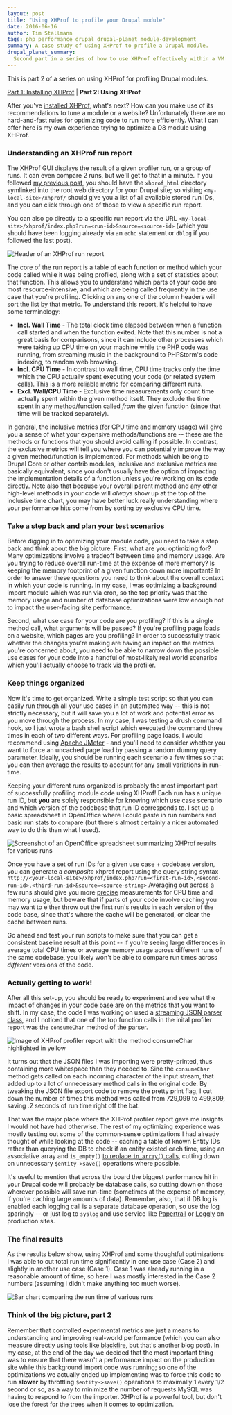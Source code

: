 ```yaml
---
layout: post
title: "Using XHProf to profile your Drupal module"
date: 2016-06-16
author: Tim Stallmann
tags: php performance drupal drupal-planet module-development
summary: A case study of using XHProf to profile a Drupal module.
drupal_planet_summary:
  Second part in a series of how to use XHProf effectively within a VM for a Drupal website.
---
```


This is part 2 of a series on using XHProf for profiling Drupal modules.

[Part 1: Installing XHProf](/2016/05/26/installing-xhprof.html) | **Part 2: Using XHProf**

After you've [installed XHProf](/2016/05/26/installing-xhprof.html), what's next? How can you make use of its recommendations to tune a module or a website? Unfortunately there are no hard-and-fast rules for optimizing code to run more efficiently. What I can offer here is my own experience trying to optimize a D8 module using XHProf.

### Understanding an XHProf run report

The XHProf GUI displays the result of a given profiler run, or a group of runs. It can even compare 2 runs, but we'll get to that in a minute. If you followed [my previous post](/2016/05/26/installing-xhprof.html), you should have the `xhprof_html` directory symlinked into the root web directory for your Drupal site; so visiting `<my-local-site>/xhprof/` should give you a list of all available stored run IDs, and you can click through one of those to view a specific run report.

You can also go directly to a specific run report via the URL `<my-local-site>/xhprof/index.php?run=<run-id>&source=<source-id>` (which you should have been logging already via an `echo` statement or `dblog` if you followed the last post).

<img src="/img/blog/xhprof-results-page-screenshot.png" alt="Header of an XHProf run report">

The core of the run report is a table of each function or method which your code called while it was being profiled, along with a set of statistics about that function. This allows you to understand which parts of your code are most resource-intensive, and which are being called frequently in the use case that you're profiling. Clicking on any one of the column headers will sort the list by that metric. To understand this report, it's helpful to have some terminology:

* **Incl. Wall Time** - The total clock time elapsed between when a function call started and when the function exited. Note that this number is not a great basis for comparisons, since it can include other processes which were taking up CPU time on your machine while the PHP code was running, from streaming music in the background to PHPStorm's code indexing, to random web browsing.
* **Incl. CPU Time** - In contrast to wall time, CPU time tracks only the time which the CPU actually spent executing your code (or related system calls). This is a more reliable metric for comparing different runs.
* **Excl. Wall/CPU Time** - Exclusive time measurements only count time actually spent within the given method itself. They exclude the time spent in any method/function called *from* the given function (since that time will be tracked separately).

In general, the inclusive metrics (for CPU time and memory usage) will give you a sense of what your expensive methods/functions are -- these are the methods or functions that you should avoid calling if possible. In contrast, the exclusive metrics will tell you where you can potentially improve the way a given method/function is implemented. For methods which belong to Drupal Core or other contrib modules, inclusive and exclusive metrics are basically equivalent, since you don't usually have the option of impacting the implementation details of a function unless you're working on its code directly. Note also that because your overall parent method and any other high-level methods in your code will *always* show up at the top of the inclusive time chart, you may have better luck really understanding where your performance hits come from by sorting by exclusive CPU time.

### Take a step back and plan your test scenarios

Before digging in to optimizing your module code, you need to take a step back and think about the big picture. First, what are you optimizing for? Many optimizations involve a tradeoff between time and memory usage. Are you trying to reduce overall run-time at the expense of more memory? Is keeping the memory footprint of a given function down more important? In order to answer these questions you need to think about the overall context in which your code is running. In my case, I was optimizing a background import module which was run via cron, so the top priority was that the memory usage and number of database optimizations were low enough not to impact the user-facing site performance.

Second, what use case for your code are you profiling? If this is a single method call, what arguments will be passed? If you're profiling page loads on a website, which pages are you profiling? In order to successfully track whether the changes you're making are having an impact on the metrics you're concerned about, you need to be able to narrow down the possible use cases for your code into a handful of most-likely real world scenarios which you'll actually choose to track via the profiler.

### Keep things organized

Now it's time to get organized. Write a simple test script so that you can easily run through all your use cases in an automated way -- this is not strictly necessary, but it will save you a lot of work and potential error as you move through the process. In my case, I was testing a drush command hook, so I just wrote a bash shell script which executed the command three times in each of two different ways. For profiling page loads, I would recommend using [Apache JMeter](https://jmeter.apache.org/) - and you'll need to consider whether you want to force an uncached page load by passing a random dummy query parameter. Ideally, you should be running each scenario a few times so that you can then average the results to account for any small variations in run-time.

Keeping your different runs organized is probably the most important part of successfully profiling module code using XHProf! Each run has a unique run ID, but **you** are solely responsible for knowing which use case scenario and which version of the codebase that run ID corresponds to. I set up a basic spreadsheet in OpenOffice where I could paste in run numbers and basic run stats to compare (but there's almost certainly a nicer automated way to do this than what I used).

<img src="/img/blog/xhprof-results-spreadsheet.png" alt="Screenshot of an OpenOffice spreadsheet summarizing XHProf results for various runs">

Once you have a set of run IDs for a given use case + codebase version, you can generate a *composite* xhprof report using the query string syntax `http://<your-local-site>/xhprof/index.php?run=<first-run-id>,<second-run-id>,<third-run-id>&source=<source-string>` Averaging out across a few runs should give you more [precise](https://en.wikipedia.org/wiki/Accuracy_and_precision) measurements for CPU time and memory usage, but beware that if parts of your code involve caching you may want to either throw out the first run's results in each version of the code base, since that's where the cache will be generated, or clear the cache between runs.

Go ahead and test your run scripts to make sure that you can get a consistent baseline result at this point -- if you're seeing large differences in average total CPU times or average memory usage across different runs of the same codebase, you likely won't be able to compare run times across *different* versions of the code.

### Actually getting to work!

After all this set-up, you should be ready to experiment and see what the impact of changes in your code base are on the metrics that you want to shift. In my case, the code I was working on used a [streaming JSON parser class](https://github.com/squix78/jsonstreamingparser), and I noticed that one of the top function calls in the inital profiler report was the `consumeChar` method of the parser.

<img src="/img/blog/xhprof-results-page.png" alt="Image of XHProf profiler report with the method consumeChar highlighted in yellow">

It turns out that the JSON files I was importing were pretty-printed, thus containing more whitespace than they needed to. Sine the `consumeChar` method gets called on each incoming character of the input stream, that added up to a lot of unnecessary method calls in the original code. By tweaking the JSON file export code to remove the pretty print flag, I cut down the number of times this method was called from 729,099 to 499,809, saving .2 seconds of run time right off the bat.

That was the major place where the XHProf profiler report gave me insights I would not have had otherwise. The rest of my optimizing experience was mostly testing out some of the common-sense optimizations I had already thought of while looking at the code -- caching a table of known Entity IDs rather than querying the DB to check if an entity existed each time, using an associative array and `is_empty()` [to replace `in_array()` calls](http://www.w3programmers.com/phps-in_array-function-is-really-slow/), cutting down on unnecessary `$entity->save()` operations where possible.

It's useful to mention that across the board the biggest performance hit in your Drupal code will probably be database calls, so cutting down on those wherever possible will save run-time (sometimes at the expense of memory, if you're caching large amounts of data). Remember, also, that if DB log is enabled each logging call is a separate database operation, so use the log sparingly -- or just log to `syslog` and use service like [Papertrail](https://papertrailapp.com/) or [Loggly](https://www.loggly.com/) on production sites.

### The final results

As the results below show, using XHProf and some thoughtful optimizations I was able to cut total run time significantly in one use case (Case 2) and slightly in another use case (Case 1). Case 1 was already running in a reasonable amount of time, so here I was mostly interested in the Case 2 numbers (assuming I didn't make anything too much worse).

<img src="/img/blog/xhprof-results-graph.png" alt="Bar chart comparing the run time of various runs">

### Think of the big picture, part 2

Remember that controlled experimental metrics are just a means to understanding and improving real-world performance (which you can also measure directly using tools like [blackfire](https://blackfire.io/), but that's another blog post). In my case, at the end of the day we decided that the most important thing was to ensure that there wasn't a performance impact on the production site while this background import code was running; so one of the optimizations we actually ended up implementing was to force this code to run **slower** by throttling `$entity->save()` operations to maximally 1 every 1/2 second or so, as a way to minimize the number of requests MySQL was having to respond to from the importer. XHProf is a powerful tool, but don't lose the forest for the trees when it comes to optimization.
